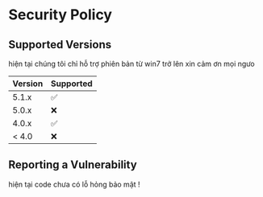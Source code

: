 # Security Policy

## Supported Versions

hiện tại chúng tôi chỉ hỗ trợ phiên bản từ win7  trở lên xin cảm ơn mọi ngưo 

| Version | Supported          |
| ------- | ------------------ |
| 5.1.x   | :white_check_mark: |
| 5.0.x   | :x:                |
| 4.0.x   | :white_check_mark: |
| < 4.0   | :x:                |

## Reporting a Vulnerability

hiện tại code chưa có lỗ hỏng bảo mật !



